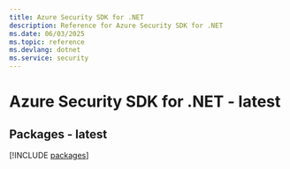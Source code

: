 ```yaml
---
title: Azure Security SDK for .NET
description: Reference for Azure Security SDK for .NET
ms.date: 06/03/2025
ms.topic: reference
ms.devlang: dotnet
ms.service: security
---
```

# Azure Security SDK for .NET - latest
## Packages - latest
[!INCLUDE [packages](security-index.md)]